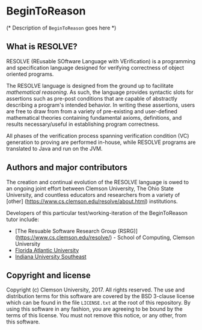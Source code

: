 BeginToReason
==============

(* Description of `BeginToReason` goes here *)

## What is RESOLVE?

RESOLVE (REusable SOftware Language with VErification) is a programming and
specification language designed for verifying correctness of object oriented
programs.

The RESOLVE language is designed from the ground up to facilitate *mathematical
reasoning*. As such, the language provides syntactic slots for assertions such
as pre-post conditions that are capable of abstractly describing a program's
intended behavior. In writing these assertions, users are free to draw from from
a variety of pre-existing and user-defined mathematical theories containing
fundamental axioms, definitions, and results necessary/useful in establishing
program correctness.

All phases of the verification process spanning verification condition (VC)
generation to proving are performed in-house, while RESOLVE programs are
translated to Java and run on the JVM.

## Authors and major contributors

The creation and continual evolution of the RESOLVE language is owed to an
ongoing joint effort between Clemson University, The Ohio State University, and
countless educators and researchers from a variety of [other]
(https://www.cs.clemson.edu/resolve/about.html) institutions.

Developers of this particular test/working-iteration of the BeginToReason tutor 
include:

* [The Resuable Software Research Group (RSRG)]
(https://www.cs.clemson.edu/resolve/) - School of Computing, Clemson University
* [Florida Atlantic University](http://www.fau.edu/research/)
* [Indiana University Southeast](https://www.ius.edu/)

## Copyright and license

Copyright (c) Clemson University, 2017. All rights reserved. The use and
distribution terms for this software are covered by the BSD 3-clause license
which can be found in the file `LICENSE.txt` at the root of this repository.
By using this software in any fashion, you are agreeing to be bound by the terms
of this license. You must not remove this notice, or any other, from this
software.
